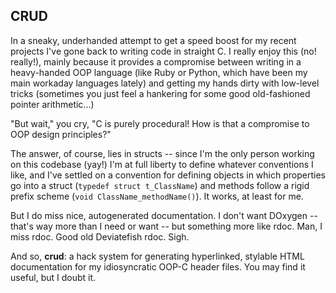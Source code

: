 CRUD
----

In a sneaky, underhanded attempt to get a speed boost for my recent projects I've gone back
to writing code in straight C. I really enjoy this (no! really!), mainly because it provides a 
compromise between writing in a heavy-handed OOP language (like Ruby or Python, which have been
my main workaday languages lately) and getting my hands dirty with low-level tricks (sometimes
you just feel a hankering for some good old-fashioned pointer arithmetic...)

"But wait," you cry, "C is purely procedural! How is that a compromise to OOP design principles?"

The answer, of course, lies in structs -- since I'm the only person working on this codebase (yay!)
I'm at full liberty to define whatever conventions I like, and I've settled on a convention for 
defining objects in which properties go into a struct (`typedef struct t_ClassName`) and methods
follow a rigid prefix scheme (`void ClassName_methodName()`). It works, at least for me.

But I do miss nice, autogenerated documentation. I don't want DOxygen -- that's way more than I
need or want -- but something more like rdoc. Man, I miss rdoc. Good old Deviatefish rdoc. Sigh.

And so, **crud**: a hack system for generating hyperlinked, stylable HTML documentation for my
idiosyncratic OOP-C header files. You may find it useful, but I doubt it.
